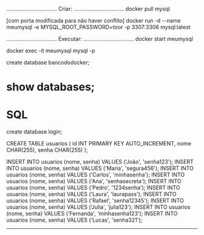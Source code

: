 .................................
Criar:
.................................
docker pull mysql

[com porta modificada para não haver conflito]
docker run -d --name meumysql -e MYSQL_ROOT_PASSWORD=toor -p 3307:3306 mysql:latest

.................................
Executar:
.................................
docker start meumysql

docker exec -it meumysql mysql -p

create database bancododocker;

show databases;
=======================
SQL
=======================
create database login;

CREATE TABLE usuarios (
id INT PRIMARY KEY AUTO_INCREMENT,
nome CHAR(255),
senha CHAR(255)
);

INSERT INTO usuarios (nome, senha) VALUES ('João', 'senha123');
INSERT INTO usuarios (nome, senha) VALUES ('Maria', 'segura456');
INSERT INTO usuarios (nome, senha) VALUES ('Carlos', 'minhasenha');
INSERT INTO usuarios (nome, senha) VALUES ('Ana', 'senhasecreta');
INSERT INTO usuarios (nome, senha) VALUES ('Pedro', '1234senha');
INSERT INTO usuarios (nome, senha) VALUES ('Laura', 'laurapass');
INSERT INTO usuarios (nome, senha) VALUES ('Rafael', 'senha12345');
INSERT INTO usuarios (nome, senha) VALUES ('Julia', 'julia123');
INSERT INTO usuarios (nome, senha) VALUES ('Fernanda', 'minhasenha123');
INSERT INTO usuarios (nome, senha) VALUES ('Lucas', 'senha321');

------------------------------------------------

